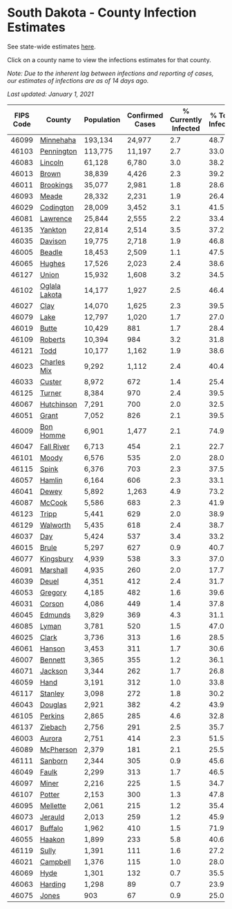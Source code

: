 # South Dakota - County Infection Estimates

See state-wide estimates [here](/infections/us-sd).

Click on a county name to view the infections estimates for that county.

*Note: Due to the inherent lag between infections and reporting of cases, our estimates of infections are as of 14 days ago.*

*Last updated: January 1, 2021*

|   FIPS Code |                         County |   Population |   Confirmed Cases |   % Currently Infected |   % Total Infected |
|-------------|--------------------------------|--------------|-------------------|------------------------|--------------------|
|       46099 |         [Minnehaha](minnehaha) |      193,134 |            24,977 |                    2.7 |               48.7 |
|       46103 |       [Pennington](pennington) |      113,775 |            11,197 |                    2.7 |               33.0 |
|       46083 |             [Lincoln](lincoln) |       61,128 |             6,780 |                    3.0 |               38.2 |
|       46013 |                 [Brown](brown) |       38,839 |             4,426 |                    2.3 |               39.2 |
|       46011 |         [Brookings](brookings) |       35,077 |             2,981 |                    1.8 |               28.6 |
|       46093 |                 [Meade](meade) |       28,332 |             2,231 |                    1.9 |               26.4 |
|       46029 |         [Codington](codington) |       28,009 |             3,452 |                    3.1 |               41.5 |
|       46081 |           [Lawrence](lawrence) |       25,844 |             2,555 |                    2.2 |               33.4 |
|       46135 |             [Yankton](yankton) |       22,814 |             2,514 |                    3.5 |               37.2 |
|       46035 |             [Davison](davison) |       19,775 |             2,718 |                    1.9 |               46.8 |
|       46005 |               [Beadle](beadle) |       18,453 |             2,509 |                    1.1 |               47.5 |
|       46065 |               [Hughes](hughes) |       17,526 |             2,023 |                    2.4 |               38.6 |
|       46127 |                 [Union](union) |       15,932 |             1,608 |                    3.2 |               34.5 |
|       46102 | [Oglala Lakota](oglala-lakota) |       14,177 |             1,927 |                    2.5 |               46.4 |
|       46027 |                   [Clay](clay) |       14,070 |             1,625 |                    2.3 |               39.5 |
|       46079 |                   [Lake](lake) |       12,797 |             1,020 |                    1.7 |               27.0 |
|       46019 |                 [Butte](butte) |       10,429 |               881 |                    1.7 |               28.4 |
|       46109 |             [Roberts](roberts) |       10,394 |               984 |                    3.2 |               31.8 |
|       46121 |                   [Todd](todd) |       10,177 |             1,162 |                    1.9 |               38.6 |
|       46023 |     [Charles Mix](charles-mix) |        9,292 |             1,112 |                    2.4 |               40.4 |
|       46033 |               [Custer](custer) |        8,972 |               672 |                    1.4 |               25.4 |
|       46125 |               [Turner](turner) |        8,384 |               970 |                    2.4 |               39.5 |
|       46067 |       [Hutchinson](hutchinson) |        7,291 |               700 |                    2.0 |               32.5 |
|       46051 |                 [Grant](grant) |        7,052 |               826 |                    2.1 |               39.5 |
|       46009 |         [Bon Homme](bon-homme) |        6,901 |             1,477 |                    2.1 |               74.9 |
|       46047 |       [Fall River](fall-river) |        6,713 |               454 |                    2.1 |               22.7 |
|       46101 |                 [Moody](moody) |        6,576 |               535 |                    2.0 |               28.0 |
|       46115 |                 [Spink](spink) |        6,376 |               703 |                    2.3 |               37.5 |
|       46057 |               [Hamlin](hamlin) |        6,164 |               606 |                    2.3 |               33.1 |
|       46041 |                 [Dewey](dewey) |        5,892 |             1,263 |                    4.9 |               73.2 |
|       46087 |               [McCook](mccook) |        5,586 |               683 |                    2.3 |               41.9 |
|       46123 |                 [Tripp](tripp) |        5,441 |               629 |                    2.0 |               38.9 |
|       46129 |           [Walworth](walworth) |        5,435 |               618 |                    2.4 |               38.7 |
|       46037 |                     [Day](day) |        5,424 |               537 |                    3.4 |               33.2 |
|       46015 |                 [Brule](brule) |        5,297 |               627 |                    0.9 |               40.7 |
|       46077 |         [Kingsbury](kingsbury) |        4,939 |               538 |                    3.3 |               37.0 |
|       46091 |           [Marshall](marshall) |        4,935 |               260 |                    2.0 |               17.7 |
|       46039 |                 [Deuel](deuel) |        4,351 |               412 |                    2.4 |               31.7 |
|       46053 |             [Gregory](gregory) |        4,185 |               482 |                    1.6 |               39.6 |
|       46031 |               [Corson](corson) |        4,086 |               449 |                    1.4 |               37.8 |
|       46045 |             [Edmunds](edmunds) |        3,829 |               369 |                    4.3 |               31.1 |
|       46085 |                 [Lyman](lyman) |        3,781 |               520 |                    1.5 |               47.0 |
|       46025 |                 [Clark](clark) |        3,736 |               313 |                    1.6 |               28.5 |
|       46061 |               [Hanson](hanson) |        3,453 |               311 |                    1.7 |               30.6 |
|       46007 |             [Bennett](bennett) |        3,365 |               355 |                    1.2 |               36.1 |
|       46071 |             [Jackson](jackson) |        3,344 |               262 |                    1.7 |               26.8 |
|       46059 |                   [Hand](hand) |        3,191 |               312 |                    1.0 |               33.8 |
|       46117 |             [Stanley](stanley) |        3,098 |               272 |                    1.8 |               30.2 |
|       46043 |             [Douglas](douglas) |        2,921 |               382 |                    4.2 |               43.9 |
|       46105 |             [Perkins](perkins) |        2,865 |               285 |                    4.6 |               32.8 |
|       46137 |             [Ziebach](ziebach) |        2,756 |               291 |                    2.5 |               35.7 |
|       46003 |               [Aurora](aurora) |        2,751 |               414 |                    2.3 |               51.5 |
|       46089 |         [McPherson](mcpherson) |        2,379 |               181 |                    2.1 |               25.5 |
|       46111 |             [Sanborn](sanborn) |        2,344 |               305 |                    0.9 |               45.6 |
|       46049 |                 [Faulk](faulk) |        2,299 |               313 |                    1.7 |               46.5 |
|       46097 |                 [Miner](miner) |        2,216 |               225 |                    1.5 |               34.7 |
|       46107 |               [Potter](potter) |        2,153 |               300 |                    1.3 |               47.8 |
|       46095 |           [Mellette](mellette) |        2,061 |               215 |                    1.2 |               35.4 |
|       46073 |             [Jerauld](jerauld) |        2,013 |               259 |                    1.2 |               45.9 |
|       46017 |             [Buffalo](buffalo) |        1,962 |               410 |                    1.5 |               71.9 |
|       46055 |               [Haakon](haakon) |        1,899 |               233 |                    5.8 |               40.6 |
|       46119 |                 [Sully](sully) |        1,391 |               111 |                    1.6 |               27.2 |
|       46021 |           [Campbell](campbell) |        1,376 |               115 |                    1.0 |               28.0 |
|       46069 |                   [Hyde](hyde) |        1,301 |               132 |                    0.7 |               35.5 |
|       46063 |             [Harding](harding) |        1,298 |                89 |                    0.7 |               23.9 |
|       46075 |                 [Jones](jones) |          903 |                67 |                    0.9 |               25.0 |